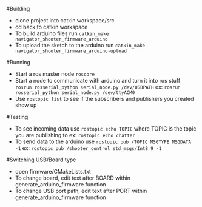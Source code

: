 #Building
* clone project into catkin workspace/src
* cd back to catkin workspace
* To build arduino files run `catkin_make navigator_shooter_firmware_arduino`
* To upload the sketch to the arduino run `catkin_make navigator_shooter_firmware_arduino-upload`

#Running
* Start a ros master node `roscore`
* Start a node to communicate with arduino and turn it into ros stuff `rosrun rosserial_python serial_node.py /dev/USBPATH` ex: `rosrun rosserial_python serial_node.py /dev/ttyACM0`
* Use `rostopic list` to see if the subscribers and publishers you created show up

#Testing
* To see incoming data use `rostopic echo TOPIC` where TOPIC is the topic you are publishing to ex: `rostopic echo chatter`
* To send data to the arduino use `rostopic pub /TOPIC MSGTYPE MSGDATA -1` ex: `rostopic pub /shooter_control std_msgs/Int8 9 -1`


#Switching USB/Board type
* open firmware/CMakeLists.txt
* To change board, edit text after BOARD within generate_arduino_firmware function
* To change USB port path, edit text after PORT within generate_arduino_firmware function


